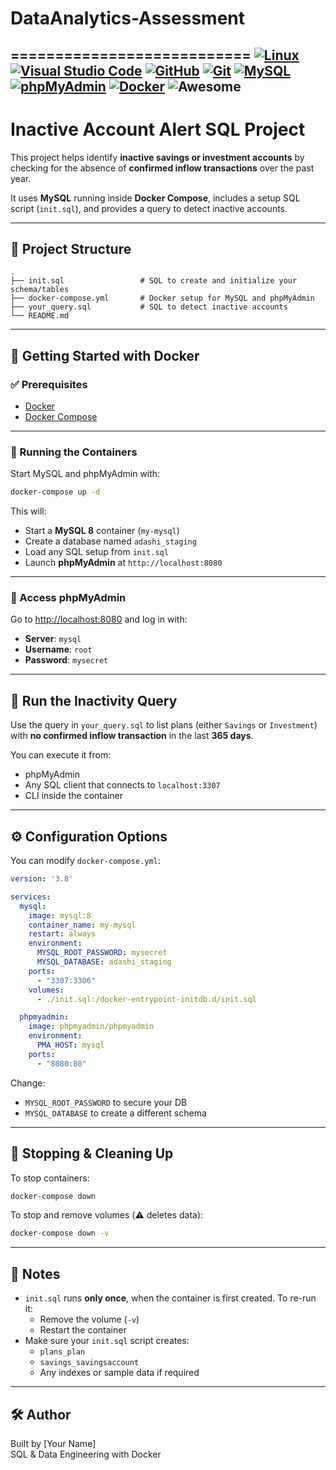 # DataAnalytics-Assessment
===========================
[![Linux](https://img.shields.io/badge/Linux-FCC624?logo=linux&logoColor=black)](#)
[![Visual Studio Code](https://img.shields.io/badge/Visual%20Studio%20Code-0078d7.svg?logo=visual-studio-code&logoColor=white)](#)
[![GitHub](https://img.shields.io/badge/GitHub-%23121011.svg?logo=github&logoColor=white)](#)
[![Git](https://img.shields.io/badge/Git-F05032?logo=git&logoColor=white)](#)
[![MySQL](https://img.shields.io/badge/MySQL-4479A1?logo=mysql&logoColor=white)](#)
[![phpMyAdmin](https://img.shields.io/badge/phpMyAdmin-6C78AF?logo=phpmyadmin&logoColor=white)](#)
[![Docker](https://img.shields.io/badge/Docker-2496ED?logo=docker&logoColor=white)](#)
![Awesome](https://img.shields.io/badge/Awesome-ffd700?logo=awesome&logoColor=black)
---

# Inactive Account Alert SQL Project

This project helps identify **inactive savings or investment accounts** by checking for the absence of **confirmed inflow transactions** over the past year.

It uses **MySQL** running inside **Docker Compose**, includes a setup SQL script (`init.sql`), and provides a query to detect inactive accounts.

---

## 📁 Project Structure

```
.
├── init.sql                 # SQL to create and initialize your schema/tables
├── docker-compose.yml       # Docker setup for MySQL and phpMyAdmin
├── your_query.sql           # SQL to detect inactive accounts
└── README.md
```

---

## 🐳 Getting Started with Docker

### ✅ Prerequisites

- [Docker](https://www.docker.com/)
- [Docker Compose](https://docs.docker.com/compose/)

---

### 🚀 Running the Containers

Start MySQL and phpMyAdmin with:

```bash
docker-compose up -d
```

This will:

- Start a **MySQL 8** container (`my-mysql`)
- Create a database named `adashi_staging`
- Load any SQL setup from `init.sql`
- Launch **phpMyAdmin** at `http://localhost:8080`

---

### 🔐 Access phpMyAdmin

Go to [http://localhost:8080](http://localhost:8080) and log in with:

- **Server**: `mysql`
- **Username**: `root`
- **Password**: `mysecret`

---

## 🧪 Run the Inactivity Query

Use the query in `your_query.sql` to list plans (either `Savings` or `Investment`) with **no confirmed inflow transaction** in the last **365 days**.

You can execute it from:

- phpMyAdmin
- Any SQL client that connects to `localhost:3307`
- CLI inside the container

---

## ⚙️ Configuration Options

You can modify `docker-compose.yml`:

```yaml
version: '3.8'

services:
  mysql:
    image: mysql:8
    container_name: my-mysql
    restart: always
    environment:
      MYSQL_ROOT_PASSWORD: mysecret
      MYSQL_DATABASE: adashi_staging
    ports:
      - "3307:3306"
    volumes:
      - ./init.sql:/docker-entrypoint-initdb.d/init.sql

  phpmyadmin:
    image: phpmyadmin/phpmyadmin
    environment:
      PMA_HOST: mysql
    ports:
      - "8080:80"
```

Change:

- `MYSQL_ROOT_PASSWORD` to secure your DB
- `MYSQL_DATABASE` to create a different schema

---

## 🧹 Stopping & Cleaning Up

To stop containers:

```bash
docker-compose down
```

To stop and remove volumes (⚠️ deletes data):

```bash
docker-compose down -v
```

---

## 📝 Notes

- `init.sql` runs **only once**, when the container is first created. To re-run it:
  - Remove the volume (`-v`)
  - Restart the container
- Make sure your `init.sql` script creates:
  - `plans_plan`
  - `savings_savingsaccount`
  - Any indexes or sample data if required

---

## 🛠️ Author

Built by [Your Name]  
SQL & Data Engineering with Docker

